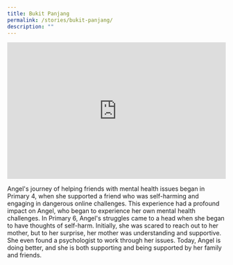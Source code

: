 ```yaml
---
title: Bukit Panjang
permalink: /stories/bukit-panjang/
description: ""
---
```

<iframe allowfullscreen="" allow="accelerometer; autoplay; clipboard-write; encrypted-media; gyroscope; picture-in-picture; web-share" frameborder="0" title="YouTube video player" src="https://www.youtube.com/embed/LdXCYLzsDMg" height="315" width="100%"></iframe>

Angel's journey of helping friends with mental health issues began in Primary 4, when she supported a friend who was self-harming and engaging in dangerous online challenges. This experience had a profound impact on Angel, who began to experience her own mental health challenges. In Primary 6, Angel's struggles came to a head when she began to have thoughts of self-harm. Initially, she was scared to reach out to her mother, but to her surprise, her mother was understanding and supportive. She even found a psychologist to work through her issues. Today, Angel is doing better, and she is both supporting and being supported by her family and friends.